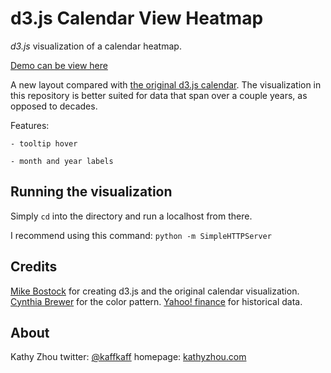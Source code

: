 d3.js Calendar View Heatmap
===========

*d3.js* visualization of a calendar heatmap.

[Demo can be view here](http://kathyz.github.io/d3-calendar/)

A new layout compared with [the original d3.js calendar](http://bl.ocks.org/mbostock/4063318).
The visualization in this repository is better suited for data that span over a couple years, as opposed to decades.

Features:

    - tooltip hover

    - month and year labels



## Running the visualization

Simply `cd` into the directory and run a localhost from there.

I recommend using this command:
```python -m SimpleHTTPServer```



## Credits

[Mike Bostock](http://bost.ocks.org/mike/) for creating d3.js and the original calendar visualization.
[Cynthia Brewer](http://colorbrewer2.org/) for the color pattern.
[Yahoo! finance](http://finance.yahoo.com/) for historical data.

## About
Kathy Zhou
twitter: [@kaffkaff](https://twitter.com/Kaffkaff)
homepage: [kathyzhou.com](http://www.kathyzhou.com/)
